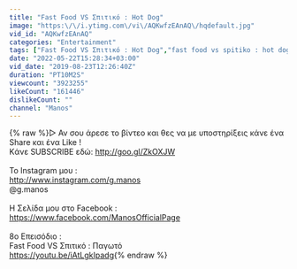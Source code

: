 ```yaml
---
title: "Fast Food VS Σπιτικό : Hot Dog"
image: "https:\/\/i.ytimg.com\/vi\/AQKwfzEAnAQ\/hqdefault.jpg"
vid_id: "AQKwfzEAnAQ"
categories: "Entertainment"
tags: ["Fast Food VS Σπιτικό : Hot Dog","fast food vs spitiko : hot dog","fast food vs σπιτικο hot dog"]
date: "2022-05-22T15:28:34+03:00"
vid_date: "2019-08-23T12:26:40Z"
duration: "PT10M2S"
viewcount: "3923255"
likeCount: "161446"
dislikeCount: ""
channel: "Manos"
---
```

{% raw %}▻ Αν σου άρεσε το βίντεο και θες να με υποστηρίξεις κάνε ένα Share και ένα Like !<br />Kάνε SUBSCRIBE εδώ: <a rel="nofollow" target="blank" href="http://goo.gl/ZkOXJW">http://goo.gl/ZkOXJW</a><br /><br />Το Instagram μου :<br /><a rel="nofollow" target="blank" href="http://www.instagram.com/g.manos">http://www.instagram.com/g.manos</a><br />@g.manos <br /><br />Η Σελίδα μου στο Facebook : <br /><a rel="nofollow" target="blank" href="https://www.facebook.com/ManosOfficialPage">https://www.facebook.com/ManosOfficialPage</a><br /><br />8ο Επεισόδιο : <br />Fast Food VS Σπιτικό : Παγωτό <br /><a rel="nofollow" target="blank" href="https://youtu.be/iAtLgkIpadg">https://youtu.be/iAtLgkIpadg</a>{% endraw %}
